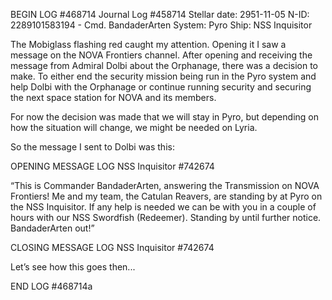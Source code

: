 BEGIN LOG #468714
Journal Log #458714
Stellar date: 2951-11-05
N-ID: 2289101583194 - Cmd. BandaderArten
System: Pyro
Ship: NSS Inquisitor

The Mobiglass flashing red caught my attention. Opening it I saw a message on the NOVA Frontiers channel. After opening and receiving the message from Admiral Dolbi about the Orphanage, there was a decision to make. To either end the security mission being run in the Pyro system and help Dolbi with the Orphanage or continue running security and securing the next space station for NOVA and its members.

For now the decision was made that we will stay in Pyro, but depending on how the situation will change, we might be needed on Lyria.

So the message I sent to Dolbi was this:

OPENING MESSAGE LOG NSS Inquisitor #742674

“This is Commander BandaderArten, answering the Transmission on NOVA Frontiers! Me and my team, the Catulan Reavers, are standing by at Pyro on the NSS Inquisitor. If any help is needed we can be with you in a couple of hours with our NSS Swordfish (Redeemer). Standing by until further notice. BandaderArten out!”

CLOSING MESSAGE LOG NSS Inquisitor #742674

Let’s see how this goes then...

END LOG #468714a